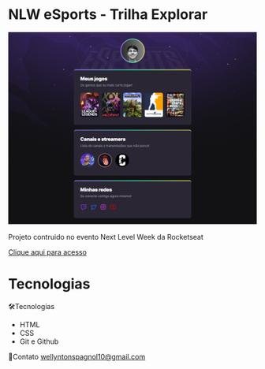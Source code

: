 # NLW eSports - Trilha Explorar

![preview](./.github/preview.png)

Projeto contruido no evento Next Level Week da Rocketseat

[Clique aqui para acesso](https://spagnol10.github.io/NLW-Rocketseat/)

# Tecnologias

🛠Tecnologias
- HTML
- CSS
- Git e Github

💛Contato
wellyntonspagnol10@gmail.com 